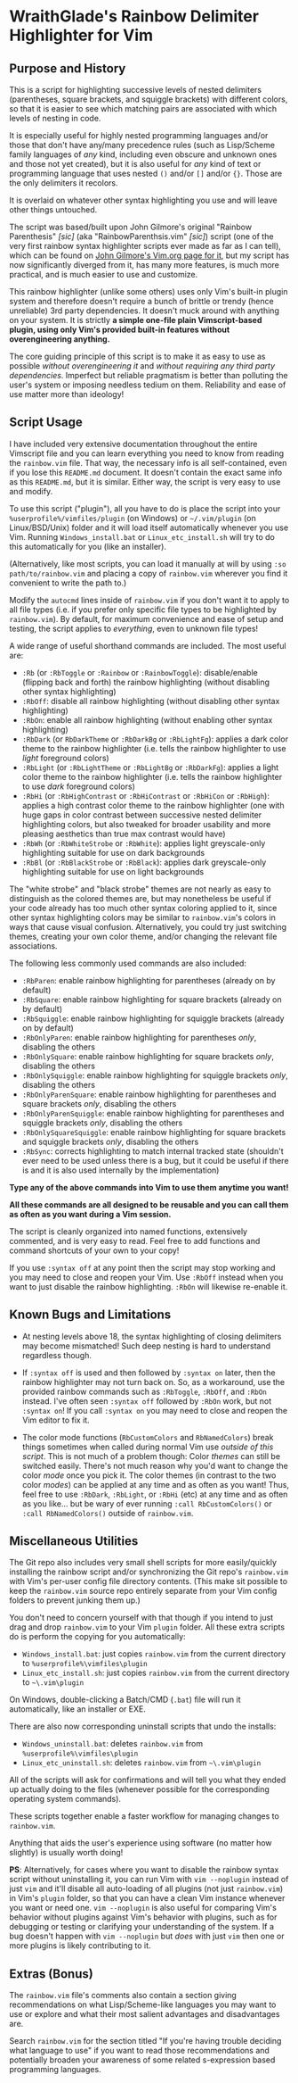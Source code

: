 # WraithGlade's Rainbow Delimiter Highlighter for Vim

## Purpose and History

This is a script for highlighting successive levels of nested delimiters (parentheses, square brackets, and squiggle brackets) with different colors, so that it is easier to see which matching pairs are associated with which levels of nesting in code. 

It is especially useful for highly nested programming languages and/or those that don't have any/many precedence rules (such as Lisp/Scheme family languages of *any* kind, including even obscure and unknown ones and those not yet created), but it is also useful for *any* kind of text or programming language that uses nested `()` and/or `[]` and/or `{}`. Those are the only delimiters it recolors.

It is overlaid on whatever other syntax highlighting you use and will leave other things untouched.

The script was based/built upon John Gilmore's original "Rainbow Parenthesis" *[sic]* (aka "RainbowParenthsis.vim" *[sic]*) script (one of the very first rainbow syntax highlighter scripts ever made as far as I can tell), which can be found on [John Gilmore's Vim.org page for it](https://www.vim.org/scripts/script.php?script_id=1230), but my script has now significantly diverged from it, has many more features, is much more practical, and is much easier to use and customize.

This rainbow highlighter (unlike some others) uses only Vim's built-in plugin system and therefore doesn't require a bunch of brittle or trendy (hence unreliable) 3rd party dependencies. It doesn't muck around with anything on your system. It is strictly **a simple one-file plain Vimscript-based plugin, using only Vim's provided built-in features without overengineering anything.**

The core guiding principle of this script is to make it as easy to use as possible *without overengineering it* and *without requiring any third party dependencies*. Imperfect but reliable pragmatism is better than polluting the user's system or imposing needless tedium on them. Reliability and ease of use matter more than ideology!

## Script Usage

I have included very extensive documentation throughout the entire Vimscript file and you can learn everything you need to know from reading the `rainbow.vim` file. That way, the necessary info is all self-contained, even if you lose this `README.md` document. It doesn't contain the exact same info as this `README.md`, but it is similar. Either way, the script is very easy to use and modify.

To use this script ("plugin"), all you have to do is place the script into your `%userprofile%/vimfiles/plugin` (on Windows) or `~/.vim/plugin` (on Linux/BSD/Unix) folder and it will load itself automatically whenever you use Vim. Running `Windows_install.bat` or `Linux_etc_install.sh` will try to do this automatically for you (like an installer).

(Alternatively, like most scripts, you can load it manually at will by using `:so path/to/rainbow.vim` and placing a copy of `rainbow.vim` wherever you find it convenient to write the path to.)

Modify the `autocmd` lines inside of `rainbow.vim` if you don't want it to apply to all file types (i.e. if you prefer only specific file types to be highlighted by `rainbow.vim`). By default, for maximum convenience and ease of setup and testing, the script applies to *everything*, even to unknown file types!

A wide range of useful shorthand commands are included. The most useful are:

- `:Rb` (or `:RbToggle` or `:Rainbow` or `:RainbowToggle`): disable/enable (flipping back and forth) the rainbow highlighting (without disabling other syntax highlighting)
- `:RbOff`: disable all rainbow highlighting (without disabling other syntax highlighting)
- `:RbOn`: enable all rainbow highlighting (without enabling other syntax highlighting)
- `:RbDark` (or `RbDarkTheme` or `:RbDarkBg` or `:RbLightFg`): applies a dark color theme to the rainbow highlighter (i.e. tells the rainbow highlighter to use *light* foreground colors)
- `:RbLight` (or `:RbLightTheme` or `:RbLightBg` or `:RbDarkFg`): applies a light color theme to the rainbow highlighter (i.e. tells the rainbow highlighter to use *dark* foreground colors)
- `:RbHi` (or `:RbHighContrast` or `:RbHiContrast` or `:RbHiCon` or `:RbHigh`): applies a high contrast color theme to the rainbow highlighter (one with huge gaps in color contrast between successive nested delimiter highlighting colors, but also tweaked for broader usability and more pleasing aesthetics than true max contrast would have)
- `:RbWh` (or `:RbWhiteStrobe` or `:RbWhite`): applies light greyscale-only highlighting suitable for use on dark backgrounds
- `:RbBl` (or `:RbBlackStrobe` or `:RbBlack`): applies dark greyscale-only highlighting suitable for use on light backgrounds

The "white strobe" and "black strobe" themes are not nearly as easy to distinguish as the colored themes are, but may nonetheless be useful if your code already has too much other syntax coloring applied to it, since other syntax highlighting colors may be similar to `rainbow.vim`'s colors in ways that cause visual confusion. Alternatively, you could try just switching themes, creating your own color theme, and/or changing the relevant file associations.

The following less commonly used commands are also included:

- `:RbParen`: enable rainbow highlighting for parentheses (already on by default)
- `:RbSquare`: enable rainbow highlighting for square brackets (already on by default)
- `:RbSquiggle`: enable rainbow highlighting for squiggle brackets (already on by default)
- `:RbOnlyParen`: enable rainbow highlighting for parentheses *only*, disabling  the others
- `:RbOnlySquare`: enable rainbow highlighting for square brackets *only*, disabling  the others
- `:RbOnlySquiggle`: enable rainbow highlighting for squiggle brackets *only*, disabling  the others
- `:RbOnlyParenSquare`: enable rainbow highlighting for parentheses and square brackets *only*, disabling  the others
- `:RbOnlyParenSquiggle`: enable rainbow highlighting for parentheses and squiggle brackets *only*, disabling  the others
- `:RbOnlySquareSquiggle`: enable rainbow highlighting for square brackets and squiggle brackets *only*, disabling  the others
- `:RbSync`: corrects highlighting to match internal tracked state (shouldn't ever need to be used unless there is a bug, but it could be useful if there is and it is also used internally by the implementation)

**Type any of the above commands into Vim to use them anytime you want!**

**All these commands are all designed to be reusable and you can call them as often as you want during a Vim session.**

The script is cleanly organized into named functions, extensively commented, and is very easy to read. Feel free to add functions and command shortcuts of your own to your copy!

If you use `:syntax off` at any point then the script may stop working and you may need to close and reopen your Vim. Use `:RbOff` instead when you want to just disable the rainbow highlighting. `:RbOn` will likewise re-enable it.

## Known Bugs and Limitations

- At nesting levels above 18, the syntax highlighting of closing delimiters 
  may become mismatched! Such deep nesting is hard to understand regardless though.

- If `:syntax off` is used and then followed by `:syntax on` later,
  then the rainbow highlighter may not turn back on. So, as a workaround, use 
  the provided rainbow commands such as `:RbToggle`, `:RbOff`, and `:RbOn` instead.
  I've often seen `:syntax off` followed by `:RbOn` work, but not `:syntax on`!
  If you call `:syntax on` you may need to close and reopen the Vim editor to fix it.
  
- The color mode functions (`RbCustomColors` and `RbNamedColors`) break
  things sometimes when called during normal Vim use *outside of this script*.
  This is not much of a problem though: Color *themes* can still be switched easily.
  There's not much reason why you'd want to change the color *mode* once you pick it.
  The color themes (in contrast to the two color *modes*) can be applied at any time 
  and as often as you want! Thus, feel free to use `:RbDark`, `:RbLight`, or `:RbHi` (etc) 
  at any time and as often as you like... but be wary of ever running 
  `:call RbCustomColors()` or `:call RbNamedColors()` outside of `rainbow.vim`.
  
## Miscellaneous Utilities

The Git repo also includes very small shell scripts for more easily/quickly installing the rainbow script and/or synchronizing the Git repo's `rainbow.vim` with Vim's per-user config file directory contents. (This make sit possible to keep the `rainbow.vim` source repo entirely separate from your Vim config folders to prevent junking them up.)

You don't need to concern yourself with that though if you intend to just drag and drop `rainbow.vim` to your Vim `plugin` folder. All these extra scripts do is perform the copying for you automatically:

- `Windows_install.bat`: just copies `rainbow.vim` from the current directory to `%userprofile%\vimfiles\plugin`
- `Linux_etc_install.sh`: just copies `rainbow.vim` from the current directory to `~\.vim\plugin`

On Windows, double-clicking a Batch/CMD (`.bat`) file will run it automatically, like an installer or EXE.

There are also now corresponding uninstall scripts that undo the installs:

- `Windows_uninstall.bat`: deletes `rainbow.vim` from `%userprofile%\vimfiles\plugin`
- `Linux_etc_uninstall.sh`: deletes `rainbow.vim` from `~\.vim\plugin`

All of the scripts will ask for confirmations and will tell you what they ended up actually doing to the files (whenever possible for the corresponding operating system commands).

These scripts together enable a faster workflow for managing changes to `rainbow.vim`.

Anything that aids the user's experience using software (no matter how slightly) is usually worth doing!

**PS**: Alternatively, for cases where you want to disable the rainbow syntax script without uninstalling it, you can run Vim with `vim --noplugin` instead of just `vim` and it'll disable all auto-loading of all plugins (not just `rainbow.vim`) in Vim's `plugin` folder, so that you can have a clean Vim instance whenever you want or need one. `vim --noplugin` is also useful for comparing Vim's behavior without plugins against Vim's behavior with plugins, such as for debugging or testing or clarifying your understanding of the system. If a bug doesn't happen with `vim --noplugin` but *does* with just `vim` then one or more plugins is likely contributing to it.

## Extras (Bonus)

The `rainbow.vim` file's comments also contain a section giving recommendations on what Lisp/Scheme-like languages you may want to use or explore and what their most salient advantages and disadvantages are. 

Search `rainbow.vim` for the section titled "If you're having trouble deciding what language to use" if you want to read those recommendations and potentially broaden your awareness of some related s-expression based programming languages.
